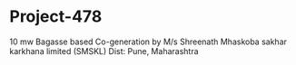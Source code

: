 # Project-478
10 mw Bagasse based Co-generation by M/s Shreenath Mhaskoba sakhar karkhana limited (SMSKL) Dist: Pune, Maharashtra
